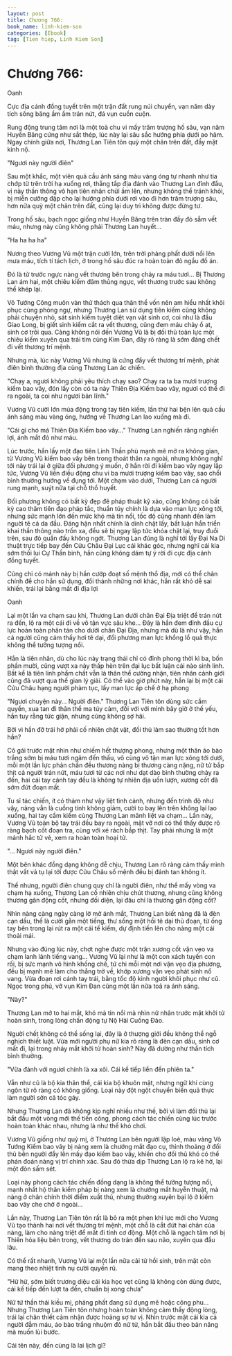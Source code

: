 ```yaml
---
layout: post
title: Chương 766: 
book_name: linh-kiem-son
categories: [Ebook]
tag: [Tien hiep, Linh Kiem Son]
---
```


# Chương 766: 

Oanh

Cực địa cánh đồng tuyết trên một trận đất rung núi chuyển, vạn năm dày tích sông băng ầm ầm trán nứt, đá vụn cuồn cuộn.

Rung động trung tâm nơi là một toà chu vi mấy trăm trượng hố sâu, vạn năm Huyền Băng cứng như sắt thép, lúc này lại sâu sắc hướng phía dưới ao hãm. Ngay chính giữa nơi, Thương Lan Tiên tôn quỳ một chân trên đất, đầy mặt kinh nộ.

"Ngươi này người điên"

Sau một khắc, một viên quả cầu ánh sáng màu vàng óng tự nhanh như tia chớp từ trên trời hạ xuống rơi, thẳng tắp địa đánh vào Thương Lan đỉnh đầu, vị này thần thông vô hạn tiên nhân chửi ầm lên, nhưng không thể tránh khỏi, bị miễn cưỡng đập cho lại hướng phía dưới rơi vào đi hơn trăm trượng sâu, hơn nữa quỳ một chân trên đất, cũng lại duy trì không được đứng tư.

Trong hố sâu, bạch ngọc giống như Huyền Băng trên tràn đầy đỏ sẫm vết máu, nhưng này cũng không phải Thương Lan huyết...

"Ha ha ha ha"

Nương theo Vương Vũ một trận cười lớn, trên trời phảng phất dưới nổi lên mưa máu, tích tí tách lịch, ở trong hố sâu đúc ra hoàn toàn đỏ ngầu đồ án.

Đó là từ trước ngực nàng vết thương bên trong chảy ra máu tươi... Bị Thương Lan ám hại, một chiêu kiếm đâm thủng ngực, vết thương trước sau không thể khép lại.

Vô Tướng Công muôn vàn thử thách qua thân thể vốn nên am hiểu nhất khôi phục cùng phòng ngự, nhưng Thương Lan sử dụng tiên kiếm cũng không phải chuyện nhỏ, sát sinh kiếm tuyệt diệt vạn vật sinh cơ, coi như là đầu Giao Long, bị giết sinh kiếm cắt ra vết thương, cũng đem máu chảy ồ ạt, sinh cơ trôi qua. Càng không nói đến Vương Vũ là bị đối thủ toàn lực một chiêu kiếm xuyên qua trái tim cùng Kim Đan, đây rõ ràng là sớm đáng chết đi vết thương trí mệnh.

Nhưng mà, lúc này Vương Vũ nhưng là cứng đẩy vết thương trí mệnh, phát điên bình thường địa cùng Thương Lan ác chiến.

"Chạy a, ngươi không phải yêu thích chạy sao? Chạy ra ta ba mươi trượng kiếm bao vây, đón lấy còn có ta này Thiên Địa Kiếm bao vây, ngươi có thể đi ra ngoài, ta coi như ngươi bản lĩnh."

Vương Vũ cười lớn múa động trong tay tiên kiếm, lần thứ hai bện lên quả cầu ánh sáng màu vàng óng, hướng về Thương Lan lao xuống mà đi.

"Cái gì chó má Thiên Địa Kiếm bao vây..." Thương Lan nghiến răng nghiến lợi, ánh mắt đỏ như máu.

Lúc trước, hắn lấy một đạo tiên Linh Thần phù mạnh mẽ mở ra không gian, từ Vương Vũ kiếm bao vây bên trong thoát thân ra ngoài, nhưng không nghĩ tới này trái lại ở giữa đối phương ý muốn, ở hắn rời đi kiếm bao vây ngay lập tức, Vương Vũ liền điều động chu vi ba mươi trượng kiếm bao vây, sao chổi bình thường hướng về đụng tới. Một chạm vào dưới, Thương Lan cả người rung mạnh, suýt nữa tại chỗ thổ huyết.

Đối phương không có bất kỳ đẹp đẽ pháp thuật kỹ xảo, cũng không có bất kỳ cao thâm tiên đạo pháp tắc, thuần túy chính là dựa vào man lực xông tới, nhưng sức mạnh lớn đến mức khó mà tin nổi, tốc độ cũng nhanh đến làm nguời tê cả da đầu. Đáng hận nhất chính là dính chặt lấy, bất luận hắn triển khai thần thông nào trốn xa, đều sẽ bị ngay lập tức khóa chặt lại, truy đuổi trên, sau đó quấn đấu không ngớt. Thương Lan đúng là nghĩ tới lấy Đại Na Di thuật trực tiếp bay đến Cửu Châu Đại Lục cái khác góc, nhưng nghĩ cái kia sớm thối lui Cự Thần binh, hắn cũng không dám tự ý rời đi cực địa cánh đồng tuyết.

Cũng chỉ có mảnh này bị hắn cướp đoạt số mệnh thổ địa, mới có thể chân chính để cho hắn sử dụng, đổi thành những nơi khác, hắn rất khó dễ sai khiến, trái lại bằng mất đi địa lợi

Oanh

Lại một lần va chạm sau khi, Thương Lan dưới chân Đại Địa triệt để trán nứt ra đến, lộ ra một cái đi về vô tận vực sâu khe... Đây là hắn đem đỉnh đầu cự lực hoàn toàn phân tán cho dưới chân Đại Địa, nhưng mà dù là như vậy, hắn cả người cũng cảm thấy hơi tê dại, đối phương man lực khổng lồ quả thực không thể tưởng tượng nổi.

Hắn là tiên nhân, dù cho lúc này trạng thái chỉ có đỉnh phong thời kì ba, bốn phần mười, cũng vượt xa này thấp hèn trên đại lục bất luận cái nào sinh linh. Bất kể là tiên linh phẩm chất vẫn là thân thể cường nhận, tiên nhân cảnh giới cũng đã vượt qua thế gian lý giải. Có thể vào giờ phút này, hắn lại bị một cái Cửu Châu hạng người phàm tục, lấy man lực áp chế ở hạ phong

"Ngươi chuyện này... Người điên." Thương Lan Tiên tôn dùng sức cầm quyền, xua tan đi thân thể ma túy cảm, đối với với mình bây giờ ở thế yếu, hắn tuy rằng tức giận, nhưng cũng không sợ hãi.

Bởi vì hắn đỡ trái hở phải cố nhiên chật vật, đối thủ làm sao thường tốt hơn hắn?

Cô gái trước mặt nhìn như chiếm hết thượng phong, nhưng một thân áo bào trắng sớm bị máu tươi ngâm đến thấu, vô cùng vô tận man lực xông tới dưới, mỗi một lần lực phản chấn đều thương nàng bị thương càng nặng, nữ tử bắp thịt cả người trán nứt, máu tươi từ các nơi như dạt dào bình thường chảy ra đến, hai cái tay cánh tay đều là không tự nhiên địa uốn lượn, xương cốt đã sớm đứt đoạn mất.

Tu sĩ tác chiến, ít có thảm như vậy liệt tình cảnh, nhưng đến trình độ như vậy, nàng vẫn là cuồng tính không giảm, cười to bay lên trên không lại lao xuống, hai tay cầm kiếm cùng Thương Lan mãnh liệt va chạm... Lần này, Vương Vũ toàn bộ tay trái đều bay ra ngoài, mặt vỡ nơi có thể thấy được rõ ràng bạch cốt đoạn tra, cùng với xé rách bắp thịt. Tay phải nhưng là một mảnh hắc tử vẻ, xem ra hoàn toàn hoại tử.

"... Ngươi này người điên."

Một bên khác đồng dạng không dễ chịu, Thương Lan rõ ràng cảm thấy mình thật vất vả tụ lại tới được Cửu Châu số mệnh đều bị đánh tan không ít.

Thế nhưng, người điên chung quy chỉ là người điên, như thế mấy vòng va chạm hạ xuống, Thương Lan cố nhiên chịu chút thương, nhưng cũng không thương gân động cốt, nhưng đối diện, lại đâu chỉ là thương gân động cốt?

Nhìn nàng càng ngày càng lờ mờ ánh mắt, Thương Lan biết nàng đã là đèn cạn dầu, thế là cười gằn một tiếng, thư sống một hồi tê dại thủ đoạn, từ ống tay bên trong lại rút ra một cái tế kiếm, dự định tiến lên cho nàng một cái thoải mái.

Nhưng vào đúng lúc này, chợt nghe được một trận xương cốt vặn vẹo va chạm lanh lảnh tiếng vang... Vương Vũ lại như là một con xách tuyến con rối, bị sức mạnh vô hình khống chế, tứ chi mỗi một nơi vặn vẹo địa phương, đều bị mạnh mẽ làm cho thẳng trở về, khớp xương vặn vẹo phát sinh nổ vang. Vừa đoạn rơi cánh tay trái, bằng tốc độ kinh người khôi phục như cũ. Ngọc trong phủ, vỡ vụn Kim Đan cũng một lần nữa toả ra ánh sáng.

"Này?"

Thương Lan mở to hai mắt, khó mà tin nổi mà nhìn nữ nhân trước mặt khởi tử hoàn sinh, trong lòng chấn động tự Nộ Hải Cuồng Đào.

Người chết không có thể sống lại, đây là ở thượng giới đều không thể ngỗ nghịch thiết luật. Vừa mới người phụ nữ kia rõ ràng là đèn cạn dầu, sinh cơ mất đi, lại trong nháy mắt khởi tử hoàn sinh? Này đã dường như thần tích bình thường.

"Vừa đánh với ngươi chính là xa xôi. Cái kế tiếp liền đến phiên ta."

Vẫn như cũ là bộ kia thân thể, cái kia bộ khuôn mặt, nhưng ngữ khí cùng ngôn từ rõ ràng có không giống. Loại này đột ngột chuyển biến quả thực làm người sởn cả tóc gáy.

Nhưng Thương Lan đã không kịp nghĩ nhiều như thế, bởi vì làm đối thủ lại bắt đầu một vòng mới thế tiến công, phong cách tác chiến cùng lúc trước hoàn toàn khác nhau, nhưng là như thế khó chơi.

Vương Vũ giống như quỷ mị, ở Thương Lan bên người lập loè, màu vàng Vô Tướng Kiếm bao vây bị nàng xem là chướng mắt đạo cụ, thỉnh thoảng ở đối thủ bên người đẩy lên mấy đạo kiếm bao vây, khiến cho đối thủ khó có thể phán đoán nàng vị trí chính xác. Sau đó thừa dịp Thương Lan lộ ra kẽ hở, lại một đòn sấm sét.

Loại này phong cách tác chiến đồng dạng là không thể tưởng tượng nổi, mạnh nhất hộ thân kiếm pháp bị nàng xem là chướng mắt huyễn thuật, mà nàng ở chân chính thời điểm xuất thủ, nhưng thường xuyên bại lộ ở kiếm bao vây che chở ở ngoài...

Lần này, Thương Lan Tiên tôn rất là bỏ ra một phen khí lực mới cho Vương Vũ tạo thành hai nơi vết thương trí mệnh, một chỗ là cắt đứt hai chân của nàng, làm cho nàng triệt để mất đi tính cơ động. Một chỗ là ngạch tâm nơi bị Thiên hỏa liệu bên trong, vết thương do trán đến sau não, xuyên qua đầu lâu.

Có thể rất nhanh, Vương Vũ lại một lần nữa cải tử hồi sinh, trên mặt còn mang theo nhiệt tình nụ cười quyến rũ.

"Hừ hừ, sớm biết trương diệu cái kia học vẹt cũng là không còn dùng được, cái kế tiếp đến lượt ta đến, chuẩn bị xong chưa"

Nữ tử thần thái kiều mị, phảng phất đang sử dụng mê hoặc công phu... Nhưng Thương Lan Tiên tôn nhưng hoàn toàn không cảm thấy động lòng, trái lại chân thiết cảm nhận được hoảng sợ tư vị. Nhìn trước mặt cái kia cả người đẫm máu, áo bào trắng nhuộm đỏ nữ tử, hắn bắt đầu theo bản năng mà muốn lùi bước.

Cái tên này, đến cùng là lai lịch gì?